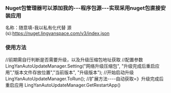 ### Nuget包管理器可以添加我的---程序包源---实现采用nuget包直接安装应用
名称：随意填-我以私有化代替
源(s):https://nuget.lingyanspace.com/v3/index.json
### 使用方法
//前期需自行判断是否需要升级，以及升级压缩包地址获取
//配置参数
LingYanAutoUpdateManager.Setting("网络升级压缩包", "升级完成后重启应用","版本文件存放位置","当前版本", "升级版本");
//开始启动升级
LingYanAutoUpdateManager.ToRun();
//扩展方法----自动获取=》升级完成后重启应用
LingYanAutoUpdateManager.GetRestartApp()
